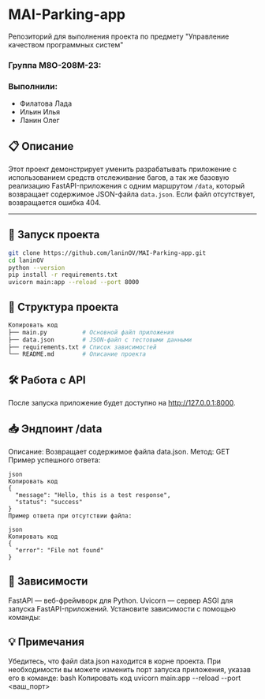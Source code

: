 # MAI-Parking-app
Репозиторий для выполнения проекта по предмету "Управление качеством программных систем"

### Группа М8О-208М-23:
### Выполнили:
- Филатова Лада
- Ильин Илья
- Ланин Олег

## 📋 Описание

Этот проект демонстрирует уменить разрабатывать приложение с использованием средств отслеживание багов, а так же базовую реализацию FastAPI-приложения с одним маршрутом `/data`, который возвращает содержимое JSON-файла `data.json`. Если файл отсутствует, возвращается ошибка 404.

---

## 🚀 Запуск проекта

```bash
git clone https://github.com/laninOV/MAI-Parking-app.git
cd laninOV
python --version
pip install -r requirements.txt
uvicorn main:app --reload --port 8000
```

## 📂 Структура проекта
```bash
Копировать код
├── main.py          # Основной файл приложения
├── data.json        # JSON-файл с тестовыми данными
├── requirements.txt # Список зависимостей
└── README.md        # Описание проекта
```


## 🛠 Работа с API
После запуска приложение будет доступно на http://127.0.0.1:8000.

## 📥 Эндпоинт /data
Описание: Возвращает содержимое файла data.json.
Метод: GET
Пример успешного ответа:

```
json
Копировать код
{
  "message": "Hello, this is a test response",
  "status": "success"
}
Пример ответа при отсутствии файла:

json
Копировать код
{
  "error": "File not found"
}
```

## 📜 Зависимости
FastAPI — веб-фреймворк для Python.
Uvicorn — сервер ASGI для запуска FastAPI-приложений.
Установите зависимости с помощью команды:


## 💡 Примечания
Убедитесь, что файл data.json находится в корне проекта.
При необходимости вы можете изменить порт запуска приложения, указав его в команде:
bash
Копировать код
uvicorn main:app --reload --port <ваш_порт>
